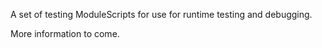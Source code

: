 A set of testing ModuleScripts for use for runtime testing and debugging.

More information to come.